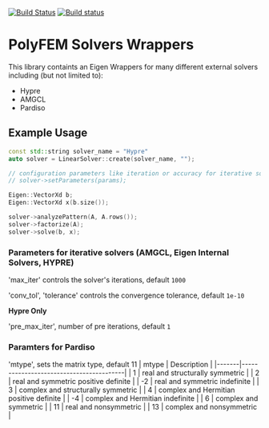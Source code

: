 [![Build Status](https://travis-ci.com/polyfem/solver-warpper.svg?branch=master)](https://travis-ci.com/polyfem/solver-warpper)
[![Build status](https://ci.appveyor.com/api/projects/status/2ry9mbgd14mb9hlf/branch/master?svg=true)](https://ci.appveyor.com/project/teseoch/solver-warpper/branch/master)


# PolyFEM Solvers Wrappers

This library containts an Eigen Wrappers for many different external solvers including (but not limited to):
 - Hypre
 - AMGCL
 - Pardiso


## Example Usage

```c++
const std::string solver_name = "Hypre"
auto solver = LinearSolver::create(solver_name, "");

// configuration parameters like iteration or accuracy for iterative solvers
// solver->setParameters(params);

Eigen::VectorXd b;
Eigen::VectorXd x(b.size());

solver->analyzePattern(A, A.rows());
solver->factorize(A);
solver->solve(b, x);
```


### Parameters for iterative solvers (AMGCL, Eigen Internal Solvers, HYPRE)

'max_iter' controls the solver's iterations, default `1000`

'conv_tol', 'tolerance' controls the convergence tolerance, default `1e-10`

**Hypre Only**

'pre_max_iter', number of pre iterations, default `1`


### Paramters for Pardiso

'mtype', sets the matrix type, default 11
| mtype | Description                             |
|-------|-----------------------------------------|
|    1  | real and structurally symmetric         |
|    2  | real and symmetric positive definite    |
|   -2  | real and symmetric indefinite           |
|    3  | complex and structurally symmetric      |
|    4  | complex and Hermitian positive definite |
|   -4  | complex and Hermitian indefinite        |
|    6  | complex and symmetric                   |
|   11  | real and nonsymmetric                   |
|   13  | complex and nonsymmetric                |